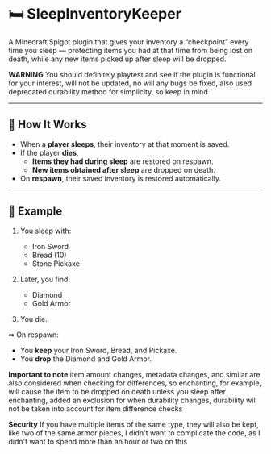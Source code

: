 # 🛏 SleepInventoryKeeper

A Minecraft Spigot plugin that gives your inventory a “checkpoint” every time you sleep — protecting items you had at that time from being lost on death, while any new items picked up after sleep will be dropped.

**WARNING** You should definitely playtest and see if the plugin is functional for your interest, will not be updated, no will any bugs be fixed, also used deprecated durability method for simplicity, so keep in mind

---

## 🔧 How It Works

- When a **player sleeps**, their inventory at that moment is saved.
- If the player **dies**,
  - **Items they had during sleep** are restored on respawn.
  - **New items obtained after sleep** are dropped on death.
- On **respawn**, their saved inventory is restored automatically.

---

## 🧪 Example

1. You sleep with:
   - Iron Sword  
   - Bread (10)  
   - Stone Pickaxe  

2. Later, you find:
   - Diamond  
   - Gold Armor  

3. You die.

➡ On respawn:
- You **keep** your Iron Sword, Bread, and Pickaxe.
- You **drop** the Diamond and Gold Armor.

**Important to note** item amount changes, metadata changes, and similar are also considered when checking for differences, so enchanting, for example, will cause the item to be dropped on death unless you sleep after enchanting, added an exclusion for when durability changes, durability will not be taken into account for item difference checks

**Security** If you have multiple items of the same type, they will also be kept, like two of the same armor pieces, I didn't want to complicate the code, as I didn't want to spend more than an hour or two on this
